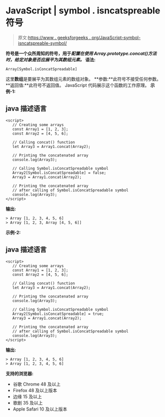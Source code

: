 # JavaScript | symbol . isncatspreable 符号

> 原文:[https://www . geeksforgeeks . org/JavaScript-symbol-isncatspreable-symbol/](https://www.geeksforgeeks.org/javascript-symbol-isconcatspreadable-symbol/)

**符号是一个众所周知的符号，用于*配置在使用 Array.prototype.concat()方法时，给定对象是否应展平为其数组元素。*
**语法:**** 

```
Array[Symbol.isConcatSpreadable]
```

这里**数组**是要展平为其数组元素的数组对象。
**参数:**此符号不接受任何参数。
**返回值:**此符号不返回值。
JavaScript 代码展示这个函数的工作原理。
**示例-1:**

## java 描述语言

```
<script>
   // Creating some arrays
   const Array1 = [1, 2, 3];
   const Array2 = [4, 5, 6];

   // Calling concat() function
   let Array3 = Array1.concat(Array2);

   // Printing the concatenated array
   console.log(Array3);

   // Calling Symbol.isConcatSpreadable symbol
   Array2[Symbol.isConcatSpreadable] = false;
   Array3 = Array1.concat(Array2);

   // Printing the concatenated array
   // after calling of Symbol.isConcatSpreadable symbol
   console.log(Array3);
</script>
```

**输出:**

```
> Array [1, 2, 3, 4, 5, 6]
> Array [1, 2, 3, Array [4, 5, 6]]
```

**示例-2:**

## java 描述语言

```
<script>
   // Creating some arrays
   const Array1 = [1, 2, 3];
   const Array2 = [4, 5, 6];

   // Calling concat() function
   let Array3 = Array1.concat(Array2);

   // Printing the concatenated array
   console.log(Array3);

   // Calling Symbol.isConcatSpreadable symbol
   Array2[Symbol.isConcatSpreadable] = true;
   Array3 = Array1.concat(Array2);

   // Printing the concatenated array
   // after calling of Symbol.isConcatSpreadable symbol
   console.log(Array3);
</script>
```

**输出:**

```
> Array [1, 2, 3, 4, 5, 6]
> Array [1, 2, 3, 4, 5, 6]
```

**支持的浏览器:**

*   谷歌 Chrome 48 及以上
*   Firefox 48 及以上版本
*   边缘 15 及以上
*   歌剧 35 及以上
*   Apple Safari 10 及以上版本